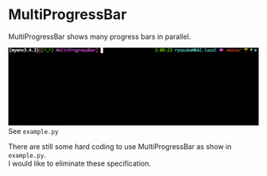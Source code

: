 # MultiProgressBar
MultiProgressBar shows many progress bars in parallel.


![example](https://github.com/ryosukee/MultiProgressBar/blob/master/example.gif)
See `example.py`

There are still some hard coding to use MultiProgressBar as show in `example.py`.  
I would like to eliminate these specification.  
